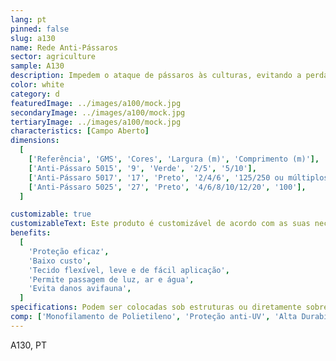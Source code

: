 ```yaml
---
lang: pt
pinned: false
slug: a130
name: Rede Anti-Pássaros
sector: agriculture
sample: A130
description: Impedem o ataque de pássaros às culturas, evitando a perda de rendimento e qualidade. Uma vez que apresenta uma malha mais larga que outros tipos de rede, não interfere na incidência da luz solar.
color: white
category: d
featuredImage: ../images/a100/mock.jpg
secondaryImage: ../images/a100/mock.jpg
tertiaryImage: ../images/a100/mock.jpg
characteristics: [Campo Aberto]
dimensions:
  [
    ['Referência', 'GMS', 'Cores', 'Largura (m)', 'Comprimento (m)'],
    ['Anti-Pássaro 5015', '9', 'Verde', '2/5', '5/10'],
    ['Anti-Pássaro 5017', '17', 'Preto', '2/4/6', '125/250 ou múltiplos'],
    ['Anti-Pássaro 5025', '27', 'Preto', '4/6/8/10/12/20', '100'],
  ]

customizable: true
customizableText: Este produto é customizável de acordo com as suas necessidades. Contacte-nos para mais informações.
benefits:
  [
    'Proteção eficaz',
    'Baixo custo',
    'Tecido flexível, leve e de fácil aplicação',
    'Permite passagem de luz, ar e água',
    'Evita danos avifauna',
  ]
specifications: Podem ser colocadas sob estruturas ou diretamente sobre as próprias culturas. Funcionam também para cobrir instalações pecuárias como, por exemplo, galinheiros.
comp: ['Monofilamento de Polietileno', 'Proteção anti-UV', 'Alta Durabilidade e Resistência']
---
```


A130, PT
